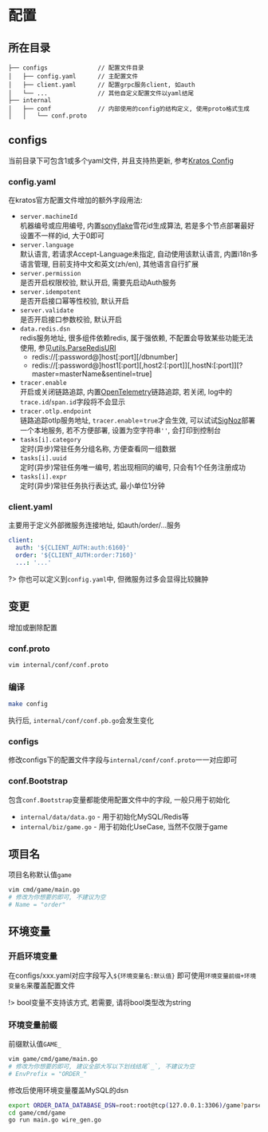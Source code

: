 # 配置


## 所在目录


```
├── configs              // 配置文件目录
│   ├── config.yaml      // 主配置文件
│   ├── client.yaml      // 配置grpc服务client, 如auth
│   └── ...              // 其他自定义配置文件以yaml结尾
├── internal
│   ├── conf             // 内部使用的config的结构定义, 使用proto格式生成
│   │   └── conf.proto
```


## configs


当前目录下可包含1或多个yaml文件, 并且支持热更新, 参考[Kratos Config](https://go-kratos.dev/docs/component/config)


### config.yaml


在kratos官方配置文件增加的额外字段用法:

- `server.machineId`  
  机器编号或应用编号, 内置[sonyflake](http://github.com/sony/sonyflake)雪花id生成算法, 若是多个节点部署最好设置不一样的id, 大于0即可
- `server.language`  
  默认语言, 若请求Accept-Language未指定, 自动使用该默认语言, 内置i18n多语言管理, 目前支持中文和英文(zh/en), 其他语言自行扩展
- `server.permission`  
  是否开启权限校验, 默认开启, 需要先启动Auth服务
- `server.idempotent`  
  是否开启接口幂等性校验, 默认开启
- `server.validate`  
  是否开启接口参数校验, 默认开启
- `data.redis.dsn`  
  redis服务地址, 很多组件依赖redis, 属于强依赖, 不配置会导致某些功能无法使用, 参见[utils.ParseRedisURI](https://github.com/go-cinch/common/blob/27527952d4b77d35afe1b4a525ac075ac851605a/utils/uri.go#L11)
    - redis://[:password@]host[:port][/dbnumber]
    - redis://[:password@]host1[:port][,host2:[:port]][,hostN:[:port]][?master=masterName&sentinel=true]
- `tracer.enable`  
  开启或关闭链路追踪, 内置[OpenTelemetry](https://github.com/open-telemetry/opentelemetry-go)链路追踪, 若关闭, log中的`trace.id`/`span.id`字段将不会显示
- `tracer.otlp.endpoint`  
  链路追踪otlp服务地址, `tracer.enable`=`true`才会生效, 可以试试[SigNoz](https://github.com/SigNoz/signoz/tree/develop/deploy#using-docker-compose)部署一个本地服务, 若不方便部署, 设置为空字符串`''`, 会打印到控制台
- `tasks[i].category`  
  定时(异步)常驻任务分组名称, 方便查看同一组数据
- `tasks[i].uuid`  
  定时(异步)常驻任务唯一编号, 若出现相同的编号, 只会有1个任务注册成功
- `tasks[i].expr`  
  定时(异步)常驻任务执行表达式, 最小单位1分钟


### client.yaml


主要用于定义外部微服务连接地址, 如auth/order/...服务
```yaml
client:
  auth: '${CLIENT_AUTH:auth:6160}'
  order: '${CLIENT_AUTH:order:7160}'
  ...: '...'
```

?> 你也可以定义到`config.yaml`中, 但微服务过多会显得比较臃肿


## 变更


增加或删除配置

### conf.proto


```bash
vim internal/conf/conf.proto
```


### 编译


```bash
make config
```

执行后, `internal/conf/conf.pb.go`会发生变化


### configs


修改configs下的配置文件字段与`internal/conf/conf.proto`一一对应即可


### conf.Bootstrap


包含`conf.Bootstrap`变量都能使用配置文件中的字段, 一般只用于初始化
- `internal/data/data.go` - 用于初始化MySQL/Redis等
- `internal/biz/game.go` - 用于初始化UseCase, 当然不仅限于game


## 项目名


项目名称默认值`game`

```bash
vim cmd/game/main.go
# 修改为你想要的即可, 不建议为空
# Name = "order"
```


## 环境变量


### 开启环境变量


在configs/xxx.yaml对应字段写入`${环境变量名:默认值}`
即可使用`环境变量前缀+环境变量名`来覆盖配置文件

!> bool变量不支持该方式, 若需要, 请将bool类型改为string

### 环境变量前缀


前缀默认值`GAME_`

```bash
vim game/cmd/game/main.go
# 修改为你想要的即可, 建议全部大写以下划线结尾`_`, 不建议为空
# EnvPrefix = "ORDER_"
```

修改后使用环境变量覆盖MySQL的dsn
```bash
export ORDER_DATA_DATABASE_DSN=root:root@tcp(127.0.0.1:3306)/game?parseTime=True
cd game/cmd/game
go run main.go wire_gen.go
```
